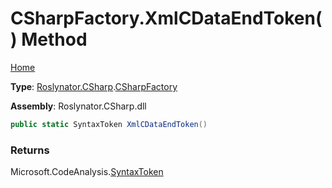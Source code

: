 # CSharpFactory\.XmlCDataEndToken\(\) Method

[Home](../../../../README.md)

**Type**: [Roslynator.CSharp](../../README.md)\.[CSharpFactory](../README.md)

**Assembly**: Roslynator\.CSharp\.dll

```csharp
public static SyntaxToken XmlCDataEndToken()
```

### Returns

Microsoft\.CodeAnalysis\.[SyntaxToken](https://docs.microsoft.com/en-us/dotnet/api/microsoft.codeanalysis.syntaxtoken)

